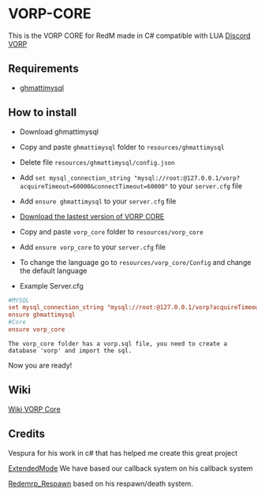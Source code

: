 # VORP-CORE
This is the VORP CORE for RedM made in C# compatible with LUA
[Discord VORP](https://discord.gg/23MPbQ6)

## Requirements
- [ghmattimysql](https://github.com/GHMatti/ghmattimysql/releases)

## How to install
* Download ghmattimysql
* Copy and paste ```ghmattimysql``` folder to ```resources/ghmattimysql```
* Delete file ```resources/ghmattimysql/config.json```
* Add ```set mysql_connection_string "mysql://root:@127.0.0.1/vorp?acquireTimeout=60000&connectTimeout=60000"``` to your ```server.cfg``` file
* Add ```ensure ghmattimysql``` to your ```server.cfg``` file

* [Download the lastest version of VORP CORE](https://github.com/VORPCORE/VORP-Core/releases)

* Copy and paste ```vorp_core``` folder to ```resources/vorp_core```
* Add ```ensure vorp_core``` to your ```server.cfg``` file
* To change the language go to ```resources/vorp_core/Config``` and change the default language
* Example Server.cfg
```cfg
#MYSQL
set mysql_connection_string "mysql://root:@127.0.0.1/vorp?acquireTimeout=60000&connectTimeout=60000"
ensure ghmattimysql
#Core
ensure vorp_core
```
````
The vorp_core folder has a vorp.sql file, you need to create a database 'vorp' and import the sql.
````
Now you are ready!

## Wiki
[Wiki VORP Core](http://docs.vorpcore.com:3000/home)

## Credits
Vespura for his work in c# that has helped me create this great project

[ExtendedMode](https://github.com/extendedmode/extendedmode) We have based our callback system on his callback system

[Redemrp_Respawn](https://github.com/RedEM-RP/redemrp_respawn/blob/d26395a9c19169cdf47ab4d66282f7a1436dc925/client/cl_main.lua#L18) based on his respawn/death system.
